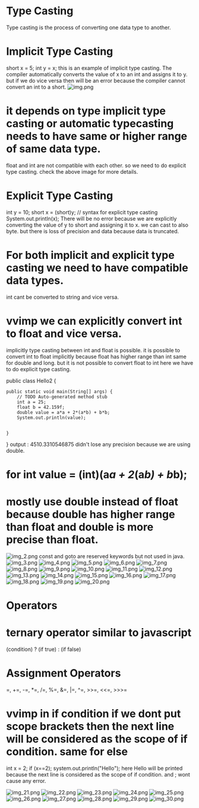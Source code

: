 # Type Casting
Type casting is the process of converting one data type to another.

# Implicit Type Casting
short x = 5;
int y = x;
this is an example of implicit type casting. The compiler automatically converts the value of x to an int and assigns it to y.
but if we do vice versa then will be an error because the compiler cannot convert an int to a short.
![img.png](img.png)
# it depends on type implicit type casting or automatic typecasting needs to have same or higher range of same data type.
float and int are not compatible with each other. so we need to do explicit type casting.
check the above image for more details.

# Explicit Type Casting

int y = 10;
short x = (short)y;   // syntax for explicit type casting
System.out.println(x);
There will be no error because we are explicitly converting the value of y to short and assigning it to x.
we can cast to also byte. but there is loss of precision and data because data is truncated.

# For both implicit and explicit type casting we need to have compatible data types.
int cant be converted to string and vice versa.
# vvimp we can explicitly convert int to float and vice versa.
implicitly type casting between int and float is possible.
it is possible to convert int to float implicitly because float has higher range than int same for double and long.
but it is not possible to convert float to int here we have to do explicit type casting.

public class Hello2 {

	public static void main(String[] args) {
		// TODO Auto-generated method stub
		int a = 25;
		float b = 42.159f;
		double value = a*a + 2*(a*b) + b*b;
		System.out.println(value);
		

	}

}
output : 4510.3310546875
didn't lose any precision because we are using double.
# for int value = (int)(a*a + 2*(a*b) + b*b);

# mostly use double instead of float because double has higher range than float and double is more precise than float.

![img_2.png](img_2.png)
const and goto are reserved keywords but not used in java.
![img_3.png](img_3.png)
![img_4.png](img_4.png)
![img_5.png](img_5.png)
![img_6.png](img_6.png)
![img_7.png](img_7.png)
![img_8.png](img_8.png)
![img_9.png](img_9.png)
![img_10.png](img_10.png)
![img_11.png](img_11.png)
![img_12.png](img_12.png)
![img_13.png](img_13.png)
![img_14.png](img_14.png)
![img_15.png](img_15.png)
![img_16.png](img_16.png)
![img_17.png](img_17.png)
![img_18.png](img_18.png)
![img_19.png](img_19.png)
![img_20.png](img_20.png)


# Operators

# ternary operator similar to javascript
(condition) ? (if true) : (if false)
# Assignment Operators
=, +=, -=, *=, /=, %=, &=, |=, ^=, >>=, <<=, >>>=
# vvimp in if condition if we dont put scope brackets then the next line will be considered as the scope of if condition. same for else
int x = 2; 
if (x==2);
system.out.println("Hello");
here Hello will be printed because the next line is considered as the scope of if condition. and ; wont cause any error.

![img_21.png](img_21.png)
![img_22.png](img_22.png)
![img_23.png](img_23.png)
![img_24.png](img_24.png)
![img_25.png](img_25.png)
![img_26.png](img_26.png)
![img_27.png](img_27.png)
![img_28.png](img_28.png)
![img_29.png](img_29.png)
![img_30.png](img_30.png)
